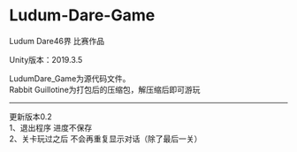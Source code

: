 # Ludum-Dare-Game
Ludum Dare46界 比赛作品

Unity版本：2019.3.5

LudumDare_Game为源代码文件。
<br>
Rabbit Guillotine为打包后的压缩包，解压缩后即可游玩

----------------------------------------------------------------------

更新版本0.2<br>
1、退出程序  进度不保存<br>
2、关卡玩过之后  不会再重复显示对话（除了最后一关）

